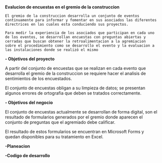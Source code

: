 **Evalucion de encuestas en el gremio de la construccion**

    El gremio de la construccion desarrolla un conjunto de eventos continuamente para informar y fomentar en sus asociados las diferentes directrices en las cuales esta conduciendo sus proyectos.

    Para medir la experiencia de los asociados que participan en cada uno de los eventos, se desarrollan encuestas con preguntas abiertas y cerradas que buscan obtener la retroalimentacion a la agremiacion sobre el procedimiento como se desarrollo el evento y la evaluacion a las instalaciones donde se realizó el mismo

**- Objetivos del proyecto**

A partir del conjunto de encuestas que se realizan en cada evento que desarrolla el gremio de la construccion se requiere hacer el analisis de sentimientos de los encuestados. 

El conjunto de encuestas obligan a su limpieza de datos; se presentan algunos errores de ortografia que deben se tratados correctamente.


**- Objetivos del negocio**

El conjunto de encuestas actualmente se desarrollan de forma digital, son el resultado de formularios generados por el gremio donde aparecen el conjunto de preguntas que el agremiado debe calificar.

El resultado de estos formularios se encuentran en Microsoft Forms y quedan disponibles para su tratamiento en Excel. 




**-Planeacion**

**-Codigo de desarrollo**

